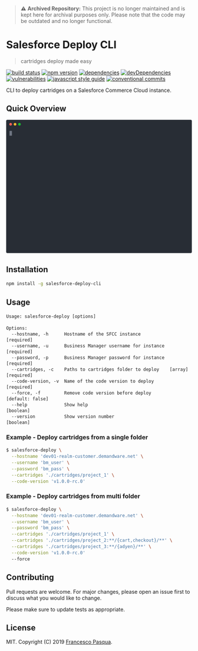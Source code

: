> :warning: **Archived Repository:** This project is no longer maintained and is kept here for archival purposes only. Please note that the code may be outdated and no longer functional.

# Salesforce Deploy CLI

> cartridges deploy made easy

[![build status](https://travis-ci.com/cesconix/salesforce-deploy-cli.svg)](https://travis-ci.com/cesconix/salesforce-deploy-cli) 
[![npm version](https://img.shields.io/npm/v/salesforce-deploy-cli.svg)](https://www.npmjs.com/package/salesforce-deploy-cli)
[![dependencies](https://img.shields.io/david/cesconix/salesforce-deploy-cli.svg)](https://david-dm.org/cesconix/salesforce-deploy-cli)
[![devDependencies](https://img.shields.io/david/dev/cesconix/salesforce-deploy-cli.svg)](https://david-dm.org/cesconix/salesforce-deploy-cli?type=dev)
[![vulnerabilities](https://snyk.io/test/github/cesconix/salesforce-deploy-cli/badge.svg?targetFile=package.json)](https://snyk.io/test/github/cesconix/salesforce-deploy-cli?targetFile=package.json)
[![javascript style guide](https://img.shields.io/badge/code_style-standard-brightgreen.svg)](https://standardjs.com)
[![conventional commits](https://img.shields.io/badge/Conventional%20Commits-1.0.0-yellow.svg)](https://conventionalcommits.org)

CLI to deploy cartridges on a Salesforce Commerce Cloud instance.

## Quick Overview

<img src="https://raw.githubusercontent.com/cesconix/salesforce-deploy-cli/master/screencast.svg?sanitize=true" width='600'>

## Installation

```bash
npm install -g salesforce-deploy-cli
```

## Usage

```
Usage: salesforce-deploy [options]

Options:
  --hostname, -h      Hostname of the SFCC instance                   [required]
  --username, -u      Business Manager username for instance          [required]
  --password, -p      Business Manager password for instance          [required]
  --cartridges, -c    Paths to cartridges folder to deploy    [array] [required]
  --code-version, -v  Name of the code version to deploy              [required]
  --force, -f         Remove code version before deploy         [default: false]
  --help              Show help                                        [boolean]
  --version           Show version number                              [boolean]
```

### Example - Deploy cartridges from a single folder

```bash
$ salesforce-deploy \
  --hostname 'dev01-realm-customer.demandware.net' \
  --username 'bm_user' \
  --password 'bm_pass' \
  --cartridges './cartridges/project_1' \
  --code-version 'v1.0.0-rc.0' 
```

### Example - Deploy cartridges from multi folder

```bash
$ salesforce-deploy \
  --hostname 'dev01-realm-customer.demandware.net' \
  --username 'bm_user' \
  --password 'bm_pass' \
  --cartridges './cartridges/project_1' \
  --cartridges './cartridges/project_2:**/{cart,checkout}/**' \
  --cartridges './cartridges/project_3:**/{adyen}/**' \
  --code-version 'v1.0.0-rc.0'
  --force
```

## Contributing
Pull requests are welcome. For major changes, please open an issue first to discuss what you would like to change.

Please make sure to update tests as appropriate.

## License

MIT. Copyright (C) 2019 [Francesco Pasqua](https://www.linkedin.com/in/cesconix).
